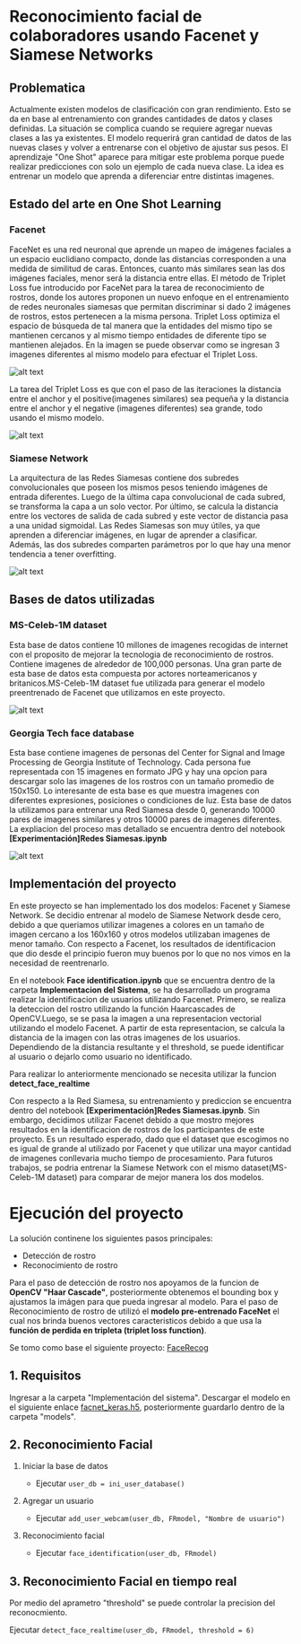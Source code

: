 # Reconocimiento facial de colaboradores usando Facenet y Siamese Networks


## Problematica

Actualmente existen modelos de clasificación con gran rendimiento. Esto se da en base al entrenamiento con grandes cantidades de datos y clases definidas. La situación se complica cuando se requiere agregar nuevas clases a las ya existentes. El modelo requerirá gran cantidad de datos de las nuevas clases y volver a entrenarse con el objetivo de ajustar sus pesos. El aprendizaje "One Shot" aparece para mitigar este problema porque puede realizar predicciones con solo un ejemplo de cada nueva clase. La idea es entrenar un modelo que aprenda a diferenciar entre distintas imagenes.

## Estado del arte en One Shot Learning

### Facenet
FaceNet es una red neuronal que aprende un mapeo de imágenes faciales a un espacio euclidiano compacto, donde las distancias corresponden a una medida de similitud de caras. Entonces, cuanto más similares sean las dos imágenes faciales, menor será la distancia entre ellas. El método de Triplet Loss fue introducido por FaceNet para la tarea de reconocimiento de rostros, donde los autores proponen un nuevo enfoque en el entrenamiento de redes neuronales siamesas que permitan discriminar si dado 2 imágenes de rostros, estos pertenecen a la misma persona. Triplet Loss optimiza el espacio de búsqueda de tal manera que la entidades del mismo tipo se mantienen cercanos y al mismo tiempo entidades de diferente tipo se mantienen alejados. En la imagen se puede observar como se ingresan 3 imagenes diferentes al mismo modelo para efectuar el Triplet Loss.

![alt text](https://github.com/Ceviche98/reconocimiento-facial-de-colaboradores/blob/master/Implementacion%20del%20sistema/assets/triplet_loss_example.png?raw=true)

La tarea del Triplet Loss es que con el paso de las iteraciones la distancia entre el anchor y el positive(imagenes similares) sea pequeña y la distancia entre el anchor y el negative (imagenes diferentes) sea grande, todo usando el mismo modelo.

![alt text](https://github.com/vcarlosrb/reconocimiento-facial-de-colaboradores/blob/master/Implementacion%20del%20sistema/assets/triplet_loss_function.png?raw=true)

### Siamese Network
La arquitectura de las Redes Siamesas contiene dos subredes convolucionales que poseen los mismos pesos teniendo imágenes de entrada diferentes. Luego de la última capa convolucional de cada subred, se transforma la capa a un solo vector. Por último, se calcula la distancia entre los vectores de salida de cada subred y este vector de distancia pasa a una unidad sigmoidal. Las Redes Siamesas son muy útiles, ya que aprenden a diferenciar imágenes, en lugar de aprender a clasificar. Además, las dos subredes comparten parámetros por lo que hay una menor tendencia a tener overfitting.

![alt text](https://github.com/Ceviche98/reconocimiento-facial-de-colaboradores/blob/master/Implementacion%20del%20sistema/assets/siamese.png?raw=true)

## Bases de datos utilizadas

### MS-Celeb-1M dataset
Esta base de datos contiene 10 millones de imagenes recogidas de internet con el proposito de mejorar la tecnologia de reconocimiento de rostros. Contiene imagenes de alrededor de 100,000 personas. Una gran parte de esta base de datos esta compuesta por actores norteamericanos y britanicos.MS-Celeb-1M dataset fue utilizada para generar el modelo preentrenado de Facenet que utilizamos en este proyecto. 

![alt text](https://github.com/Ceviche98/reconocimiento-facial-de-colaboradores/blob/master/Implementacion%20del%20sistema/assets/msceleb.jpg?raw=true)

### Georgia Tech face database
Esta base contiene imagenes de personas del Center for Signal and Image Processing de Georgia Institute of Technology. Cada persona fue representada con 15 imagenes en formato JPG y hay una opcion para descargar solo las imagenes de los rostros con un tamaño promedio de 150x150. Lo interesante de esta base es que muestra imagenes con diferentes expresiones, posiciones o condiciones de luz. Esta base de datos la utilizamos para entrenar una Red Siamesa desde 0, generando 10000 pares de imagenes similares y otros 10000 pares de imagenes diferentes. La expliacion del proceso mas detallado se encuentra dentro del notebook **[Experimentación]Redes Siamesas.ipynb**

![alt text](https://github.com/Ceviche98/reconocimiento-facial-de-colaboradores/blob/master/Implementacion%20del%20sistema/assets/Georgia-Tech-Faces-dataset.png?raw=true)

## Implementación del proyecto
En este proyecto se han implementado los dos modelos: Facenet y Siamese Network. Se decidio entrenar al modelo de Siamese Network desde cero, debido a que queriamos utilizar imagenes a colores en un tamaño de imagen cercano a los 160x160 y otros modelos utilizaban imagenes de menor tamaño. Con respecto a Facenet, los resultados de identificacion que dio desde el principio fueron muy buenos por lo que no nos vimos en la necesidad de reentrenarlo.

En el notebook **Face identification.ipynb** que se encuentra dentro de la carpeta **Implementacion del Sistema**, se ha desarrollado un programa realizar la identificacion de usuarios utilizando Facenet. Primero, se realiza la deteccion del rostro utilizando la función Haarcascades de OpenCV.Luego, se se pasa la imagen a una representacion vectorial utilizando el modelo Facenet. A partir de esta representacion, se calcula la distancia de la imagen con las otras imagenes de los usuarios. Dependiendo de la distancia resultante y el threshold, se puede identificar al usuario o dejarlo como usuario no identificado.

Para realizar lo anteriormente mencionado se necesita utilizar la funcion **detect_face_realtime** 

Con respecto a la Red Siamesa, su entrenamiento y prediccion se encuentra dentro del notebook **[Experimentación]Redes Siamesas.ipynb**. Sin embargo, decidimos utilizar Facenet debido a que mostro mejores resultados en la identificacion de rostros de los participantes de este proyecto. Es un resultado esperado, dado que el dataset que escogimos no es igual de grande al utilizado por Facenet y que utilizar una mayor cantidad de imagenes conllevaria mucho tiempo de procesamiento. Para futuros trabajos, se podria entrenar la Siamese Network con el mismo dataset(MS-Celeb-1M dataset) para comparar de mejor manera los dos modelos.


# Ejecución del proyecto
La solución continene los siguientes pasos principales:
  - Detección de rostro
  - Reconocimiento de rostro
  
Para el paso de detección de rostro nos apoyamos de la funcion de **OpenCV "Haar Cascade"**, posteriormente obtenemos el bounding box y ajustamos la imágen para que pueda ingresar al modelo. Para el paso de Reconocimiento de rostro de utilizó el **modelo pre-entrenado FaceNet** el cual nos brinda buenos vectores caracteristicos debido a que usa la **función de perdida en tripleta (triplet loss function)**.

Se tomo como base el siguiente proyecto: [FaceRecog](https://github.com/susantabiswas/FaceRecog)
  
## 1. Requisitos
Ingresar a la carpeta "Implementación del sistema". Descargar el modelo en el siguiente enlace [facnet_keras.h5](https://drive.google.com/file/d/1wsJs5ZnhI7meqdOX6S9Indm9l1zmsisH/view?usp=sharing), posteriormente guardarlo dentro de la carpeta "models".

## 2. Reconocimiento Facial
1. Iniciar la base de datos

    - Ejecutar `user_db = ini_user_database()`
    
2. Agregar un usuario
    - Ejecutar `add_user_webcam(user_db, FRmodel, "Nombre de usuario")`
    
3. Reconocimiento facial
    - Ejecutar `face_identification(user_db, FRmodel)`
    
## 3. Reconocimiento Facial en tiempo real
Por medio del aprametro "threshold" se puede controlar la precision del reconocmiento.

Ejecutar `detect_face_realtime(user_db, FRmodel, threshold = 6)`
